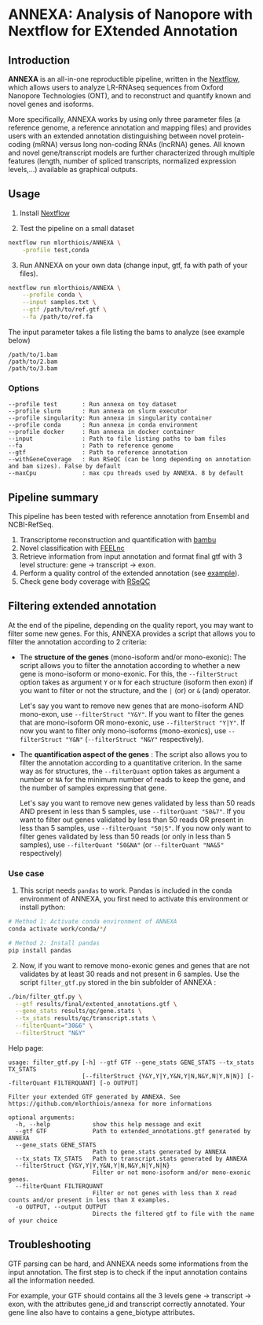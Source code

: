 # ANNEXA: Analysis of Nanopore with Nextflow for EXtended Annotation

## Introduction

**ANNEXA** is an all-in-one reproductible pipeline, written in the [Nextflow](https://nextflow.io), which allows users to analyze LR-RNAseq sequences from Oxford Nanopore Technologies (ONT), and to reconstruct and quantify known and novel genes and isoforms. 

More specifically, ANNEXA works by using only three parameter files (a reference genome, a reference annotation and mapping files) and provides users with an extended annotation distinguishing between novel protein-coding (mRNA) versus long non-coding RNAs (lncRNA) genes. All known and novel gene/transcript models are further characterized through multiple features (length, number of spliced transcripts, normalized expression levels,...) available as graphical outputs.

## Usage

1. Install [Nextflow](https://www.nextflow.io/docs/latest/getstarted.html#installation)

2. Test the pipeline on a small dataset

```sh
nextflow run mlorthiois/ANNEXA \
    -profile test,conda
```

3. Run ANNEXA on your own data (change input, gtf, fa with path of your files).

```sh
nextflow run mlorthiois/ANNEXA \
    --profile conda \
    --input samples.txt \
    --gtf /path/to/ref.gtf \
    --fa /path/to/ref.fa
```

The input parameter takes a file listing the bams to analyze (see example below)

```
/path/to/1.bam
/path/to/2.bam
/path/to/3.bam
```

### Options

```
--profile test       : Run annexa on toy dataset
--profile slurm      : Run annexa on slurm executor
--profile singularity: Run annexa in singularity container
--profile conda      : Run annexa in conda environment
--profile docker     : Run annexa in docker container
--input              : Path to file listing paths to bam files
--fa                 : Path to reference genome
--gtf                : Path to reference annotation
--withGeneCoverage   : Run RSeQC (can be long depending on annotation and bam sizes). False by default
--maxCpu             : max cpu threads used by ANNEXA. 8 by default
```

## Pipeline summary

This pipeline has been tested with reference annotation from Ensembl and NCBI-RefSeq.

1. Transcriptome reconstruction and quantification with [bambu](https://github.com/GoekeLab/bambu)
2. Novel classification with [FEELnc](https://github.com/tderrien/FEELnc)
3. Retrieve information from input annotation and format final gtf with 3 level structure: gene -> transcript -> exon.
4. Perform a quality control of the extended annotation (see [example](https://github.com/mlorthiois/ANNEXA/blob/master/examples/results/qc_gtf.pdf)).
5. Check gene body coverage with [RSeQC](http://rseqc.sourceforge.net/#genebody-coverage-py)

## Filtering extended annotation

At the end of the pipeline, depending on the quality report, you may want to filter some new genes. For this, ANNEXA provides a script that allows you to filter the annotation according to 2 criteria: 

- The **structure of the genes** (mono-isoform and/or mono-exonic): The script allows you to filter the annotation according to whether a new gene is mono-isoform or mono-exonic. For this, the `--filterStruct` option takes as argument `Y` or `N` for each structure (isoform then exon) if you want to filter or not the structure, and the `|` (or) or `&` (and) operator.

  Let's say you want to remove new genes that are mono-isoform AND mono-exon, use `--filterStruct "Y&Y"`. If you want to filter the genes that are mono-isoform OR mono-exonic, use `--filterStruct "Y|Y"`. If now you want to filter only mono-isoforms (mono-exonics), use `--filterStruct "Y&N"` (`--filterStruct "N&Y"` respectively). 

- The **quantification aspect of the genes** : The script also allows you to filter the annotation according to a quantitative criterion. In the same way as for structures, the `--filterQuant` option takes as argument a number or `NA` for the minimum number of reads to keep the gene, and the number of samples expressing that gene.

  Let's say you want to remove new genes validated by less than 50 reads AND present in less than 5 samples, use `--filterQuant "50&7"`. If you want to filter out genes validated by less than 50 reads OR present in less than 5 samples, use `--filterQuant "50|5"`. If you now only want to filter genes validated by less than 50 reads (or only in less than 5 samples), use `--filterQuant "50&NA"` (or `--filterQuant "NA&5"` respectively)


### Use case

1. This script needs `pandas` to work. Pandas is included in the conda environment of ANNEXA, you first need to activate this environment or install python:

```sh
# Method 1: Activate conda environment of ANNEXA
conda activate work/conda/*/

# Method 2: Install pandas
pip install pandas
```

2. Now, if you want to remove mono-exonic genes and genes that are not validates by at least 30 reads and not present in 6 samples. Use the script `filter_gtf.py` stored in the bin subfolder of ANNEXA :

```sh
./bin/filter_gtf.py \
  --gtf results/final/extented_annotations.gtf \
  --gene_stats results/qc/gene.stats \
  --tx_stats results/qc/transcript.stats \
  --filterQuant="30&6" \
  --filterStruct "N&Y"
```

Help page:

```
usage: filter_gtf.py [-h] --gtf GTF --gene_stats GENE_STATS --tx_stats TX_STATS
                     [--filterStruct {Y&Y,Y|Y,Y&N,Y|N,N&Y,N|Y,N|N}] [--filterQuant FILTERQUANT] [-o OUTPUT]

Filter your extended GTF generated by ANNEXA. See https://github.com/mlorthiois/annexa for more informations

optional arguments:
  -h, --help            show this help message and exit
  --gtf GTF             Path to extended_annotations.gtf generated by ANNEXA
  --gene_stats GENE_STATS
                        Path to gene.stats generated by ANNEXA
  --tx_stats TX_STATS   Path to transcript.stats generated by ANNEXA
  --filterStruct {Y&Y,Y|Y,Y&N,Y|N,N&Y,N|Y,N|N}
                        Filter or not mono-isoform and/or mono-exonic genes.
  --filterQuant FILTERQUANT
                        Filter or not genes with less than X read counts and/or present in less than X examples.
  -o OUTPUT, --output OUTPUT
                        Directs the filtered gtf to file with the name of your choice
```

## Troubleshooting

GTF parsing can be hard, and ANNEXA needs some informations from the input annotation. The first step is to check if the input annotation contains all the information needed.

For example, your GTF should contains all the 3 levels gene -> transcript -> exon, with the attributes gene_id and transcript correctly annotated. Your gene line also have to contains a gene_biotype attributes.

